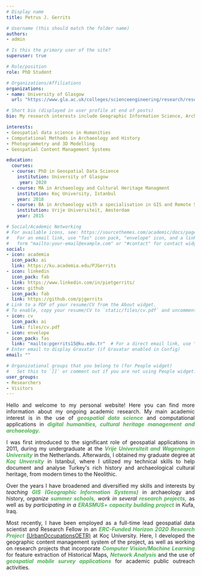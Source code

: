 ```yaml
---
# Display name
title: Petrus J. Gerrits

# Username (this should match the folder name)
authors:
- admin

# Is this the primary user of the site?
superuser: true

# Role/position
role: PhD Student

# Organizations/Affiliations
organizations:
- name: University of Glasgow
  url: "https://www.gla.ac.uk/colleges/scienceengineering/research/researchthemes/datascience/geospatialdatascience/"

# Short bio (displayed in user profile at end of posts)
bio: My research interests include Geographic Information Science, Archaeology,  Network Analysis and Computational Methods in Humanities.

interests:
- Geospatial data science in Humanities
- Computational Methods in Archaeology and History
- Photogrammetry and 3D Modelling
- Geospatial Content Management Systems

education:
  courses:
  - course: PhD in Geospatial Data Science
    institution: University of Glasgow
     year: 2020
  - course: MA in Archaeology and Cultural Heritage Managment
    institution: Koç University, Istanbul
    year: 2018
  - course: BA in Archaeology with a specialisation in GIS and Remote Sensing
    institution: Vrije Universiteit, Amsterdam
    year: 2015

# Social/Academic Networking
# For available icons, see: https://sourcethemes.com/academic/docs/page-builder/#icons
#   For an email link, use "fas" icon pack, "envelope" icon, and a link in the
#   form "mailto:your-email@example.com" or "#contact" for contact widget.
social:
- icon: academia
  icon_pack: ai
  link: https://ku.academia.edu/PJGerrits
- icon: linkedin
  icon_pack: fab
  link: https://www.linkedin.com/in/pietgerrits/
- icon: github
  icon_pack: fab
  link: https://github.com/pjgerrits
# Link to a PDF of your resume/CV from the About widget.
# To enable, copy your resume/CV to `static/files/cv.pdf` and uncomment the lines below.
- icon: cv
  icon_pack: ai
  link: files/cv.pdf
- icon: envelope
  icon_pack: fas
  link: "mailto:pgerrits15@ku.edu.tr"  # For a direct email link, use "mailto:test@example.org".
# Enter email to display Gravatar (if Gravatar enabled in Config)
email: ""

# Organizational groups that you belong to (for People widget)
#   Set this to `[]` or comment out if you are not using People widget.
user_groups:
- Researchers
- Visitors
---
```


<div style="text-align: justify"> 

Hello and welcome to my personal website! Here you can find more information about my ongoing academic research. 
My main academic interest is in the use of <span style="color: #4caf50;"> *__geospatial data science__* </span> and computational applications in <span style="color: #4caf50;"> *__digital humanities, cultural heritage management and archaeology.__* </span>

I was first introduced to the significant role of geospatial applications in 2011, during my undergraduate at the <span style="color: #4caf50;"> *__Vrije Universiteit and Wageningen University__* </span> in the Netherlands. Afterwards, I obtained my graduate degree at <span style="color: #4caf50;"> *__Koç Unversity__* </span> in Istanbul, where I utilized my technical skills to help document and analyse Turkey's rich history and archaeological cultural heritage, from modern times to the Neolithic. 

Over the years I have broadened and diversified my skills and interests by *teaching* <span style="color: #4caf50;"> *__GIS (Geographic Information Systems)__* </span> in archaeology and history, *organize* <span style="color: #4caf50;"> *__summer schools,__* </span> *work in several* <span style="color: #4caf50;"> *__research projects,__* </span> as well as by *participating in a* <span style="color: #4caf50;"> *__ERASMUS+ capacity building project__* </span> in Kufa, Iraq. 

Most recently, I have been employed as a full-time lead geospatial data scientist and  Research Fellow in an <span style="color: #4caf50;"> *__ERC-Funded Horizon 2020 Research Project__* </span> [(UrbanOccupationsOETR)](https://urbanoccupations.ku.edu.tr/) at Koç University. Here, I developed the geographic content management system of the project, as well as working on research projects that incorporate <span style="color: #4caf50;"> *__Computer Vision/Machine Learning__* </span> for feature extraction of Historical Maps, <span style="color: #4caf50;"> *__Network Analysis__* </span> and the use of <span style="color: #4caf50;"> *__geospatial mobile survey applications__* </span> for academic public outreach activities. 
</div>